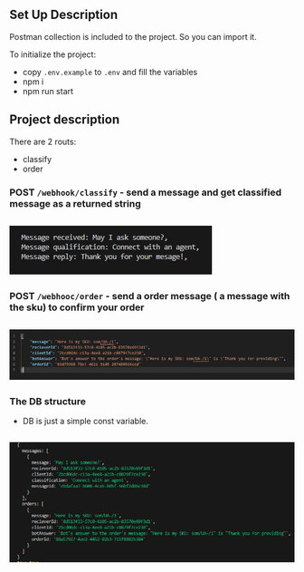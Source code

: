 ## Set Up Description

Postman collection is included to the project. So you can import it.

To initialize the project:

- copy `.env.example` to `.env` and fill the variables
- npm i
- npm run start

## Project description

There are 2 routs:

- classify
- order

### POST `/webhook/classify` - send a message and get classified message as a returned string

## ![Alt text](image-1.png)

### POST `/webhooc/order` - send a order message ( a message with the sku) to confirm your order

## ![Alt text](image-2.png)

### The DB structure

- DB is just a simple const variable.

## ![Alt text](image.png)
